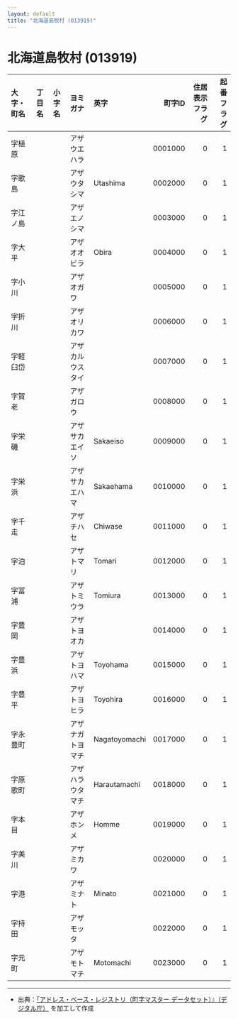 ```yaml
---
layout: default
title: "北海道島牧村 (013919)"
---
```


# 北海道島牧村 (013919)

| 大字・町名 | 丁目名 | 小字名 | ヨミガナ | 英字 | 町字ID | 住居表示フラグ | 起番フラグ |
|:--------|:------|:------|:-----------------|:---------------------|--------:|----------:|--------:|
| 字植原 |  |  | アザウエハラ |  | 0001000 | 0 | 1 |
| 字歌島 |  |  | アザウタシマ | Utashima | 0002000 | 0 | 1 |
| 字江ノ島 |  |  | アザエノシマ |  | 0003000 | 0 | 1 |
| 字大平 |  |  | アザオオビラ | Obira | 0004000 | 0 | 1 |
| 字小川 |  |  | アザオガワ |  | 0005000 | 0 | 1 |
| 字折川 |  |  | アザオリカワ |  | 0006000 | 0 | 1 |
| 字軽臼岱 |  |  | アザカルウスタイ |  | 0007000 | 0 | 1 |
| 字賀老 |  |  | アザガロウ |  | 0008000 | 0 | 1 |
| 字栄磯 |  |  | アザサカエイソ | Sakaeiso | 0009000 | 0 | 1 |
| 字栄浜 |  |  | アザサカエハマ | Sakaehama | 0010000 | 0 | 1 |
| 字千走 |  |  | アザチハセ | Chiwase | 0011000 | 0 | 1 |
| 字泊 |  |  | アザトマリ | Tomari | 0012000 | 0 | 1 |
| 字冨浦 |  |  | アザトミウラ | Tomiura | 0013000 | 0 | 1 |
| 字豊岡 |  |  | アザトヨオカ |  | 0014000 | 0 | 1 |
| 字豊浜 |  |  | アザトヨハマ | Toyohama | 0015000 | 0 | 1 |
| 字豊平 |  |  | アザトヨヒラ | Toyohira | 0016000 | 0 | 1 |
| 字永豊町 |  |  | アザナガトヨマチ | Nagatoyomachi | 0017000 | 0 | 1 |
| 字原歌町 |  |  | アザハラウタマチ | Harautamachi | 0018000 | 0 | 1 |
| 字本目 |  |  | アザホンメ | Homme | 0019000 | 0 | 1 |
| 字美川 |  |  | アザミカワ |  | 0020000 | 0 | 1 |
| 字港 |  |  | アザミナト | Minato | 0021000 | 0 | 1 |
| 字持田 |  |  | アザモッタ |  | 0022000 | 0 | 1 |
| 字元町 |  |  | アザモトマチ | Motomachi | 0023000 | 0 | 1 |

---

- 出典：[「アドレス・ベース・レジストリ（町字マスター データセット）』（デジタル庁）](https://www.digital.go.jp/policies/base_registry_address/) を加工して作成